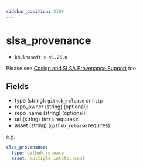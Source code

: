 ```yaml
---
sidebar_position: 2100
---
```


# slsa_provenance

- `khulnasoft > v1.26.0`

Please see [Cosign and SLSA Provenance Support](/docs/reference/security/cosign-slsa) too.

## Fields

- type (string): `github_release` or `http`
- repo_owner (string) (optional):
- repo_name (string) (optional):
- url (string) (`http` requires):
- asset (string) (`github_release` requires):

e.g.

```yaml
slsa_provenance:
  type: github_release
  asset: multiple.intoto.jsonl
```

